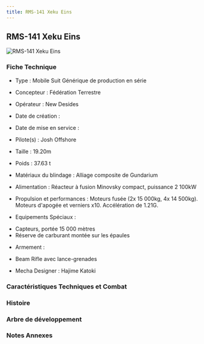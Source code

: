 ```yaml
---
title: RMS-141 Xeku Eins
---
```


RMS-141 Xeku Eins
-----------------


![RMS-141 Xeku Eins](/images/stories/saga/sentinel/mechas/rms-141.png)


### Fiche Technique



- Type : Mobile Suit Générique de production en série
  
- Concepteur : Fédération Terrestre
  
- Opérateur : New Desides
  
- Date de création : 
  
- Date de mise en service : 
  
- Pilote(s) : Josh Offshore
  
- Taille : 19.20m
  
- Poids : 37.63 t
  
- Matériaux du blindage : Alliage composite de Gundarium
  
- Alimentation : Réacteur à fusion Minovsky compact, puissance 2 100kW
  
- Propulsion et performances : Moteurs fusée (2x 15 000kg, 4x 14 500kg). Moteurs d'apogée et verniers x10. Accélération de 1.21G.
  
- Equipements Spéciaux :


* Capteurs, portée 15 000 mètres
* Réserve de carburant montée sur les épaules


- Armement :


* Beam Rifle avec lance-grenades


- Mecha Designer : Hajime Katoki


### Caractéristiques Techniques et Combat


### Histoire


### Arbre de développement


### Notes Annexes


